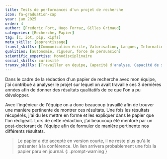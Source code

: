 ```yaml
---
title: Tests de performances d'un projet de recherche
icon: fa-graduation-cap
year: jan 2025
order: 4
author: [Frederic Fort, Hugo Forraz, Gilles Grimaud]
categories: [Recherche, Papier]
tag: [c, iot, pip, xipfs]
meta_skills: [apprentissage] 
transf_skills: [Communication écrite, Valorisation, Langues, Informatique]
qualities: [autonomie, rigueur, force de persuasion]
scientific_expertise: Monodisciplinaire 
social_skills: curiosité
transv_skills: [Travailler en équipe, Capacité d'analyse, Capacité de synthèse]
---
```


Dans le cadre de la rédaction d'un papier de recherche avec mon équipe, j'ai contribué à analyser le projet sur lequel on avait travaillé ces 3 dernières années afin de donner des résultats qualitatifs de ce que l'on a pu développer.

Avec l'ingénieur de l'équipe on a donc beaucoup travaillé afin de trouver une manière pertinente de montrer ces résultats. 
Une fois les résultats récupérés, j'ai du les mettre en forme et les expliquer dans le papier que l'on rédigeait. Lors de cette rédaction, j'ai beaucoup été mentoré par un post-doctorant de l'équipe afin de formuler de manière pertinente nos différents résultats.

> Le papier a été accepté en version courte, il ne reste plus qu'à le présenter à la conférence. Un lien arrivera probablement une fois la papier paru en journal.
{: .prompt-warning }
